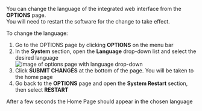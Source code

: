 You can change the language of the integrated web interface from the **OPTIONS** page.  
You will need to restart the software for the change to take effect.  

To change the language:  
1. Go to the OPTIONS page by clicking **OPTIONS** on the menu bar  
2. In the **System** section, open the **Language** drop-down list and select the desired language  
![image of options page with language drop-down](https://github.com/Dan-in-CA/OSPi/wiki/images/select-language.png)
3. Click **SUBMIT CHANGES** at the bottom of the page. You will be taken to the home page    
4. Go back to the **OPTIONS** page and open the **System Restart** section, then select **RESTART**    

After a few seconds the Home Page should appear in the chosen language
